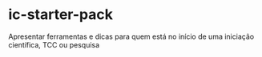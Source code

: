 # ic-starter-pack
 Apresentar ferramentas e dicas para quem está no início de uma iniciação científica, TCC ou pesquisa
